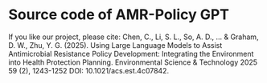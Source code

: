 # Source code of AMR-Policy GPT
If you like our project, please cite: Chen, C., Li, S. L., So, A. D., ... & Graham, D. W., Zhu, Y. G. (2025). Using Large Language Models to Assist Antimicrobial Resistance Policy Development: Integrating the Environment into Health Protection Planning. Environmental Science & Technology 2025 59 (2), 1243-1252 DOI: 10.1021/acs.est.4c07842.
